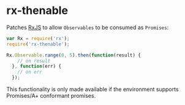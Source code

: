 # rx-thenable
Patches [RxJS](https://github.com/Reactive-Extensions/RxJS) to allow `Observables` to be consumed as `Promises`:

```js
var Rx = require('rx');
require('rx-thenable');

Rx.Observable.range(0, 5).then(function(result) {
    // on result
  }, function(err) {
    // on err
  });
```

This functionality is only made available if the environment supports Promises/A+ conformant promises.
